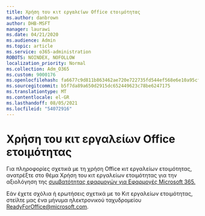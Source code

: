 ```yaml
---
title: Χρήση του κιτ εργαλείων Office ετοιμότητας
ms.author: danbrown
author: DHB-MSFT
manager: laurawi
ms.date: 04/21/2020
ms.audience: Admin
ms.topic: article
ms.service: o365-administration
ROBOTS: NOINDEX, NOFOLLOW
localization_priority: Normal
ms.collection: Adm_O365
ms.custom: 9000176
ms.openlocfilehash: fa6677c9d811b863462ae720e722735fd544ef568e6e10a95cff35e54948735e
ms.sourcegitcommit: b5f7da89a650d2915dc652449623c78be6247175
ms.translationtype: MT
ms.contentlocale: el-GR
ms.lasthandoff: 08/05/2021
ms.locfileid: "54072916"
---
```

# <a name="using-the-office-readiness-toolkit"></a>Χρήση του κιτ εργαλείων Office ετοιμότητας

Για πληροφορίες σχετικά με τη χρήση Office κιτ εργαλείων ετοιμότητας, ανατρέξτε στο θέμα Χρήση του κιτ εργαλείων ετοιμότητας για την αξιολόγηση της [συμβατότητας εφαρμογών για Εφαρμογές Microsoft 365.](https://docs.microsoft.com/DeployOffice/readiness-toolkit-application-compatibility-microsoft-365-apps)

Εάν έχετε σχόλια ή ερωτήσεις σχετικά με το Κιτ εργαλείων ετοιμότητας, στείλτε μας ένα μήνυμα ηλεκτρονικού ταχυδρομείου ReadyForOffice@microsoft.com.
